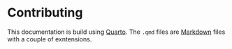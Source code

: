 # Contributing

This documentation is build using [Quarto](https://quarto.org/). The `.qmd` files are [Markdown](https://commonmark.org/) files with a couple of exntensions.
